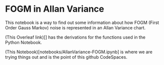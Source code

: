 # FOGM in Allan Variance
This notebook is a way to find out some information about how FOGM (First Order Gauss Markov) noise is represented in an Allan Variance chart. 

(This Overleaf link)[] has the derivations for the functions used in the Python Notebook.

(This Notebook)[notebooks/AllanVariance-FOGM.ipynb] is where we are trying things out and is the point of this github CodeSpaces.